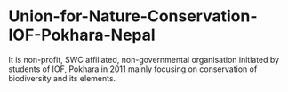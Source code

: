 # Union-for-Nature-Conservation-IOF-Pokhara-Nepal
It is non-profit, SWC affiliated, non-governmental organisation initiated by students of IOF, Pokhara in 2011 mainly focusing on conservation of biodiversity and its elements.
